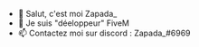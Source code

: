 - 👋 Salut, c'est moi Zapada_
- 👀 Je suis "déeloppeur" FiveM
- 📫 Contactez moi sur discord : Zapada_#6969
